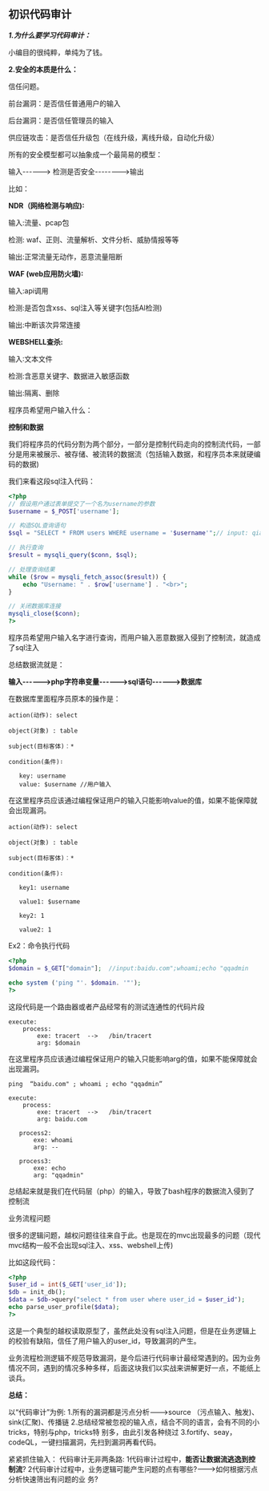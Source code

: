 ##                                                                                                             初识代码审计

***1.为什么要学习代码审计：***

小编目的很纯粹，单纯为了钱。

**2.安全的本质是什么：**

信任问题。

前台漏洞：是否信任普通用户的输入

后台漏洞：是否信任管理员的输入

供应链攻击：是否信任升级包（在线升级，离线升级，自动化升级）



所有的安全模型都可以抽象成一个最简易的模型：

输入------> 检测是否安全-------->输出



比如：

**NDR（网络检测与响应)∶**

输入:流量、pcap包

检测: waf、正则、流量解析、文件分析、威胁情报等等

输出:正常流量无动作，恶意流量阻断

**WAF (web应用防火墙)∶**

输入:api调用

检测:是否包含xss、sql注入等关键字(包括Al检测)

输出:中断该次异常连接

**WEBSHELL查杀:**

输入∶文本文件

检测:含恶意关键字、数据进入敏感函数

输出:隔离、删除



程序员希望用户输入什么：

**控制和数据**

我们将程序员的代码分割为两个部分，一部分是控制代码走向的控制流代码，一部分是用来被展示、被存储、被流转的数据流（包括输入数据，和程序员本来就硬编码的数据)

我们来看这段sql注入代码：

```php
<?php
// 假设用户通过表单提交了一个名为username的参数
$username = $_POST['username'];

// 构造SQL查询语句
$sql = "SELECT * FROM users WHERE username = '$username'";// input: qiangqiang' and 1=1 #

// 执行查询
$result = mysqli_query($conn, $sql);

// 处理查询结果
while ($row = mysqli_fetch_assoc($result)) {
    echo "Username: " . $row['username'] . "<br>";
}

// 关闭数据库连接
mysqli_close($conn);
?>
```

程序员希望用户输入名字进行查询，而用户输入恶意数据入侵到了控制流，就造成了sql注入

总结数据流就是：

**输入------>php字符串变量------>sql语句------>数据库**

在数据库里面程序员原本的操作是：

```
action(动作): select

object(对象) : table

subject(目标客体)︰*

condition(条件)∶

​	key: username
​	value: $username //用户输入
```

在这里程序员应该通过编程保证用户的输入只能影响value的值，如果不能保障就会出现漏洞。

```
action(动作): select

object(对象) : table

subject(目标客体)︰*

condition(条件)∶

​	key1: username

​	value1: $username

​	key2: 1

​	value2: 1
```

Ex2：命令执行代码

```php
<?php
$domain = $_GET["domain"];  //input:baidu.com";whoami;echo "qqadmin

echo system ('ping "'. $domain. '"');
?>
```

这段代码是一个路由器或者产品经常有的测试连通性的代码片段

```
execute:
	process:
		exe: tracert  -->   /bin/tracert
		arg: $domain 
```

在这里程序员应该通过编程保证用户的输入只能影响arg的值，如果不能保障就会出现漏洞。

```
ping  “baidu.com" ; whoami ; echo "qqadmin”

execute:
	process:
		exe: tracert  -->   /bin/tracert
		arg: baidu.com

​	process2:
​		exe: whoami
​		arg: --

​	process3:
​		exe: echo
​		arg: "qqadmin"
```

总结起来就是我们在代码层（php）的输入，导致了bash程序的数据流入侵到了控制流

业务流程问题

很多的逻辑问题，越权问题往往来自于此。也是现在的mvc出现最多的问题（现代mvc结构一般不会出现sql注入、xss、webshell上传)

比如这段代码：

```php
<?php
$user_id = int($_GET['user_id']);
$db = init_db();
$data = $db->query("select * from user where user_id = $user_id");
echo parse_user_profile($data);
?>
```

这是一个典型的越权读取原型了，虽然此处没有sql注入问题，但是在业务逻辑上的校验有缺陷，信任了用户输入的user_id，导致漏洞的产生。

业务流程检测逻辑不规范导致漏洞，是今后进行代码审计最经常遇到的。因为业务情况不同，遇到的情况多种多样，后面这块我们以实战来讲解更好一点，不能纸上谈兵。

**总结：**

以“代码审计”为例:
1.所有的漏洞都是污点分析--->source （污点输入、触发)、sink(汇聚)、传播链
2.总结经常被忽视的输入点，结合不同的语言，会有不同的小tricks，特别与php，tricks特
别多，由此引发各种绕过
3.fortify、seay，codeQL，一键扫描漏洞，先扫到漏洞再看代码。

紧紧抓住输入：
代码审计无非两条路:
1代码审计过程中，**能否让数据流逃逸到控制流**?
2代码审计过程中，业务逻辑可能产生问题的点有哪些?--->如何根据污点分析快速筛出有问题的业
务?

